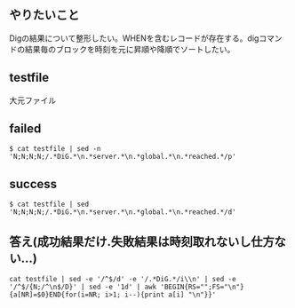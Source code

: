 ## やりたいこと
Digの結果について整形したい。WHENを含むレコードが存在する。digコマンドの結果毎のブロックを時刻を元に昇順や降順でソートしたい。
## testfile
大元ファイル
## failed
```
$ cat testfile | sed -n 'N;N;N;N;/.*DiG.*\n.*server.*\n.*global.*\n.*reached.*/p'
```
## success
```
$ cat testfile | sed 'N;N;N;N;/.*DiG.*\n.*server.*\n.*global.*\n.*reached.*/d'
```
## 答え(成功結果だけ.失敗結果は時刻取れないし仕方ない...)
```
cat testfile | sed -e '/^$/d' -e '/.*DiG.*/i\\n' | sed -e '/^$/{N;/^\n$/D}' | sed -e '1d' | awk 'BEGIN{RS="";FS="\n"}{a[NR]=$0}END{for(i=NR; i>1; i--){print a[i] "\n"}}'
```
